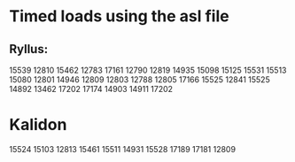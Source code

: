 # Timed loads using the asl file

## Ryllus:
15539
12810
15462
12783
17161
12790
12819
14935
15098
15125
15531
15513
15080
12801
14946
12809
12803
12788
12805
17166
15525
12841
15525
14892
13462
17202
17174
14903 
14911 
17202

# Kalidon
15524
15103 
12813 
15461 
15511 
14931 
15528 
17189 
17181 
12809



